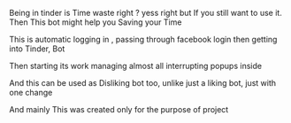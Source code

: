 

Being in tinder is Time waste right ? yess right but If you still want to use it. Then This bot might help you Saving your Time

This is automatic logging in , passing through facebook login then getting into Tinder, Bot 

Then starting its work managing almost all interrupting popups inside 

And this can be used as Disliking bot too, unlike just a liking bot, just with one change

And mainly This was created only for the purpose of project
